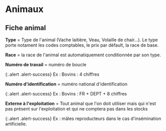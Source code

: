 # Animaux 

## Fiche animal 

**Type** = Type de l'animal (Vache laitière, Veau, Volaille de chair…).
Le type porte notament les codes comptables, le prix par défault, la race de base.

**Race** = la race de l'animal est automatiquement conditionnée par son type.

**Numéro de travail** = numéro de boucle

{:.alert .alert-success}
Ex : Bovins : 4 chiffres

**Numéro d'identification** = numéro national d'identification

{:.alert .alert-success}
Ex : Bovins : FR + DEPT + 8 chiffres

**Externe à l'exploitation** = Tout animal que l'on doit utiliser mais qui n'est pas présent sur l'exploitation et qui ne comptera pas dans les stocks

{:.alert .alert-success}
Ex : mâles reproducteurs dans le cas d'insémination artificielle.

